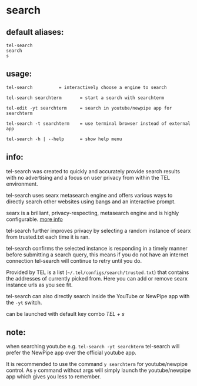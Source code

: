 # search

## default aliases:
```
tel-search
search
s
```
## usage:
```
tel-search			= interactively choose a engine to search

tel-search searchterm		= start a search with searchterm

tel-edit -yt searchterm		= search in youtube/newpipe app for searchterm

tel-search -t searchterm	= use terminal browser instead of external app

tel-search -h | --help 		= show help menu
```
## info:

tel-search was created to quickly and accurately provide search results with no advertising and a focus on user privacy from within the TEL environment.

tel-search uses searx metasearch engine and offers various ways to directly search other websites using bangs and an interactive prompt.

searx is a brilliant, privacy-respecting, metasearch engine and is highly configurable. [more info](https://en.wikipedia.org/wiki/Searx)

tel-search further improves privacy by selecting a random instance of searx from trusted.txt each time it is ran.

tel-search confirms the selected instance is responding in a timely manner before submitting a search query, this means if you do not have an internet connection tel-search will continue to retry until you do.

Provided by TEL is a list (`~/.tel/configs/search/trusted.txt`) that contains the addresses of currently picked from. Here you can add or remove searx instance urls as you see fit.

tel-search can also directly search inside the YouTube or NewPipe app with the `-yt` switch.

can be launched with default key combo _TEL + s_ 

## note:

when searching youtube e.g. `tel-search -yt searchterm` tel-search will prefer the NewPipe app over the official youtube app.

It is recommended to use the command `y searchterm` for youtube/newpipe control. As `y` command without args will simply launch the youtube/newpipe app which gives you less to remember.

